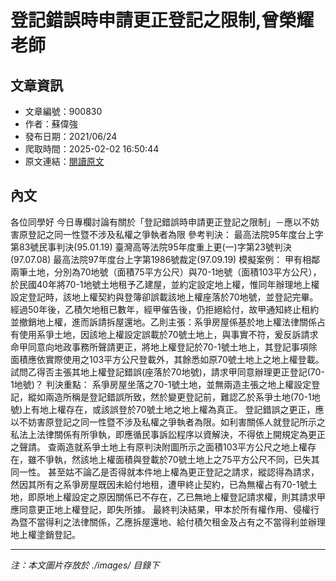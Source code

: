 # 登記錯誤時申請更正登記之限制,曾榮耀老師

## 文章資訊
- 文章編號：900830
- 作者：蘇偉強
- 發布日期：2021/06/24
- 爬取時間：2025-02-02 16:50:44
- 原文連結：[閱讀原文](https://real-estate.get.com.tw/Columns/detail.aspx?no=900830)

## 內文
各位同學好
今日專欄討論有關於「登記錯誤時申請更正登記之限制」－應以不妨害原登記之同一性暨不涉及私權之爭執者為限
參考判決：
最高法院95年度台上字第83號民事判決(95.01.19)
臺灣高等法院95年度重上更(一)字第23號判決(97.07.08)
最高法院97年度台上字第1986號裁定(97.09.19)
模擬案例：
甲有相鄰兩筆土地，分別為70地號（面積75平方公尺）與70-1地號（面積103平方公尺），於民國40年將70-1地號土地租予乙建屋，並約定設定地上權，惟同年辦理地上權設定登記時，該地上權契約與登簿卻誤載該地上權座落於70地號，並登記完畢。
經過50年後，乙積欠地租已數年，經甲催告後，仍拒絕給付，故甲通知終止租約並撤銷地上權，進而訴請拆屋還地。乙則主張：系爭房屋係基於地上權法律關係占有使用系爭土地，因該地上權設定誤載於70號土地上，與事實不符，爰反訴請求命甲同意向地政事務所聲請更正，將地上權登記於70-1號土地上，其登記事項除面積應依實際使用之103平方公尺登載外，其餘悉如原70號土地上之地上權登載。試問乙得否主張其地上權登記錯誤(座落於70地號)，請求甲同意辦理更正登記(70-1地號)？
判決重點：
系爭房屋坐落之70-1號土地，並無兩造主張之地上權設定登記，縱如兩造所稱是登記錯誤所致，然於變更登記前，難認乙於系爭土地(70-1地號)上有地上權存在，或該誤登於70號土地之地上權為真正。
登記錯誤之更正，應以不妨害原登記之同一性暨不涉及私權之爭執者為限。如利害關係人就登記所示之私法上法律關係有所爭執，即應循民事訴訟程序以資解決，不得依上開規定為更正之聲請。
查兩造就系爭土地上有原判決附圖所示之面積103平方公尺之地上權存在，雖不爭執，然該地上權面積與登載於70號土地上之75平方公尺不同，已失其同一性。
甚至姑不論乙是否得就本件地上權為更正登記之請求，縱認得為請求，然因其所有之系爭房屋既因未給付地租，遭甲終止契約，已為無權占有70-1號土地，即原地上權設定之原因關係已不存在，乙已無地上權登記請求權，則其請求甲應同意更正地上權登記，即失所據。
最終判決結果，甲本於所有權作用、侵權行為暨不當得利之法律關係，乙應拆屋還地、給付積欠租金及占有之不當得利並辦理地上權塗銷登記。

---
*注：本文圖片存放於 ./images/ 目錄下*
